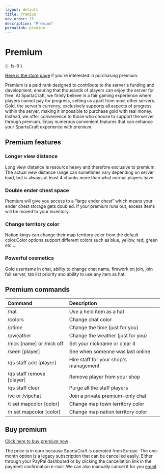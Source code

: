 ```yaml
---
layout: default
title: Premium
nav_order: 13
description: "Premium"
permalink: premium
---
```


# Premium
{: .fs-9 }

<a TARGET="_BLANK" href="https://store.spartacraft.eu">Here is the store page</a> if you're interested in purchasing premium.

Premium is a paid rank designed to contribute to the server's funding and development, ensuring that thousands of players can enjoy the server for free. At SpartaCraft, we firmly believe in a fair gaming experience where players cannot pay for progress, setting us apart from most other servers. Gold, the server's currency, exclusively supports all aspects of progress within the server, making it impossible to purchase gold with real money. Instead, we offer convenience to those who choose to support the server through premium. Enjoy numerous convenient features that can enhance your SpartaCraft experience with premium.

## Premium features

### Longer view distance
Long view distance is resource heavy and therefore exclusive to premium. The actual view distance range can sometimes vary depending on server load, but is always at least 4 chunks more than what normal players have.

### Double ender chest space
Premium will give you access to a “large ender chest” which means your ender chest storage gets doubled. If your premium runs out, excess items will be moved to your inventory.

### Change territory color
Nation kings can change their map territory color from the default color.Color options support different colors such as blue, yellow, red, green etc...

### Powerful cosmetics
Gold username in chat, ability to change chat name, firework on join, join full server, tab list priority and ability to use any item as hat.

## Premium commands

|Command	|Description|
|:-------------|:------------------|
|/hat	|Use a held item as a hat|
|/colors   |Change chat color |
|/ptime    |Change the time (just for you)|
|/pweather  |Change the weather (just for you)|
|/nick [name] or /nick off	|Set your nickname or clear it|
|/seen [player]	|See when someone was last online|
|/qs staff add [player]	|Hire staff for your shop's management|
|/qs staff remove [player]	|Remove player from your shop|
|/qs staff clear	|Purge all the staff players|
|/vc or /vipchat	|Join a private premium-only chat|
|/t set mapcolor [color]	|Change map town territory color|
|/n set mapcolor [color]	|Change map nation territory color|

## Buy premium

<a TARGET="_BLANK" href="https://store.spartacraft.eu/category/2562018">Click here to buy premium now</a>

The price is in euro because SpartaCraft is operated from Europe. The one-month option is a legacy subscription that can be cancelled easily. Either through your PayPal dashboard or by clicking the cancellation link in the payment confirmation e-mail. We can also manually cancel it for you <a href="mailto:contact@spartacraft.eu">email</a>.